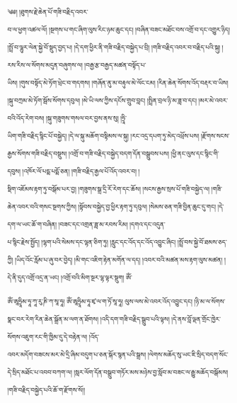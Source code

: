 ﻿  
༄༅། །ཐུགས་རྗེ་ཆེན་པོ་གཟི་བརྗིད་འབར་  
བ་ལ་ཕྱག་འཚལ་ལོ། །སྔགས་པ་གང་ཞིག་ལུས་རིང་ཉམ་ཆུང་དང། །བཞིན་བཟང་མཐོང་བས་འགྲོ་བ་དང་འགྱུར་ཉིད། །སྤྲོ་བ་ལྷུར་ལེན་སྐྱེ་བོ་སྡུད་བྱད་པ། །དེ་དག་ཕྱིར་ནི་གཟི་བརྗིད་བསྐྱེད་པ་བྲི། །གཟི་བརྗིད་འབར་བ་བརྗིད་པའི་སྐུ། །རས་རིས་ལ་སོགས་མདུན་བཞུགས་ལ། །བརྒྱ་རྩ་བརྒྱད་མཚན་བསྟོད་པ་  
ཡིས། །གུས་བསྟོད་མེ་ཏོག་ཕྲེང་བ་གདགས། །གཞོན་ནུ་མ་བརྟུལ་མེ་ལོང་ངམ། །རིན་ཆེན་སོགས་འོད་བརྡར་བ་ཡིས། །སྐུ་བཀྲམ་མེ་ཏོག་སྦོས་སོགས་དབུལ། །མེ་ཡི་ལས་ཀྱིས་དངོས་གྲུབ་བླང། །སྤྲིན་བྲལ་ཉི་མ་ཟླ་བ་དང། །མར་མེ་འབར་བའི་འོད་རེག་བས། །སྐུ་གཟུགས་གསལ་བར་བྱས་ནས་སུ། །ཧྲཱི་  
ཡིག་གཟི་བརྗིད་སྙིང་པོ་བསྐྱེད། །དེ་ལ་སྐུ་མཆོག་བསྟིམས་ལ་སྐུ། །རང་འདྲ་དཔག་ཏུ་མེད་འཕྲོས་པས། །རྫོགས་སངས་རྒྱས་སོགས་གཟི་བརྗིད་བསྡུས། །འགྲོ་བ་གཟི་བརྗིད་བསྐྱེད་བདག་དོན་བསྒྲུབས་པས། །ཕྱི་ནང་ལུས་དང་སྙིང་གི་དབུས། །འཁོར་ལོ་པདྨ་པདྨོ་ཅན། །གཟི་བརྗིད་རྒྱལ་པོ་འོད་འབར་བ། །  
སྡིག་འཇོམས་རྟག་ཏུ་བསྒོམ་པར་བྱ། །གཟུགས་སྒྲ་དྲི་རོ་རེག་དང་ཆོས། །སངས་རྒྱས་སྲས་པོ་གཟི་བསྐྱེད་ལ། །གཟི་ཆེན་འབར་བའི་གསང་སྔགས་ཀྱིས། །སྟོབས་བསྐྱེད་བྱ་ཕྱིར་རྟག་ཏུ་དབུལ། །སེམས་ཅན་གཟི་བྱིན་ཆུང་དུ་གང། །དེ་དག་ལ་ཡང་ཆོ་ག་བཞིན། །བཟང་དང་འགྲན་ཟླ་མ་རབས་རིམ། །དགའ་དང་འདུན་  
པ་སྙིང་རྗེས་སྤྱོད། །ལྷག་པའི་སེམས་དང་ལྷན་ཅིག་ཏུ། །རླུང་དང་འོད་དང་འོད་འབྱུང་ཞིང། །སྤྲོ་བས་སྐྱེ་བོ་ཐམས་ཅད་ཀྱི། །ཡིད་འོང་རློམ་པ་ཞུ་བར་བྱེད། །མི་གང་འཇིག་རྟེན་མགོན་ལ་དད། །འབར་བའི་མཚན་མས་རྟག་ལུས་མཚན། །དེ་ནི་དུད་འགྲོ་འདྲ་ན་ཡང། །འགྲོ་བའི་མིག་སྔར་ལྷ་ལྟར་སྡུག། ཨོཾ་  
  
ཨོཾ་ཨཱཧྲཱིམ་ཧཱ་ཀཱ་རུ་ཎི་ཀ་སཱ་ཧཱ། ཨོཾ་ཨཱཧྲཱིམ་ཧཱ་ཛྭ་ལ་ག་ཏོ་སཱ་ཧཱ། ལུས་ལས་མེ་འབར་འོད་འབྱུང་དང། །ཉི་མ་ལ་སོགས་སྣང་བར་རེག་རིན་ཆེན་སྒྲོན་མ་ལག་ན་ཐོགས། །འདི་དག་གཟི་བརྗིད་སྒྲུབ་པའི་ལྟས། །དེ་ནས་བློ་ལྡན་གྲོང་ཁྱེར་སོགས་འཇུག་རང་གི་ཁྱིམ་དུ་དེ་བརྟེན་ལ། །འོད་  
འབར་མདོག་བཟངས་མར་མེ་དྲི་ཞིམ་བདུག་པ་ཅན་སྐོར་སྙན་པའི་སྒྲས། །ལེགས་མཆོད་སུ་ཡང་ཇི་སྲིད་བདག་སོང་དེ་སྲིད་མཐོང་པ་འབབ་བཀག་ལ། །སླར་ལོག་དོན་བསྒྲུབ་གཏོར་མས་མཉེས་བྱ་སློབ་མ་བཟང་ལ་རྒྱུ་མཆོད་བསྒོམས། །གཟི་བརྗིད་བསྐྱེད་པའི་ཆོ་ག་རྫོགས་སོ།།  
  
  
